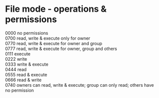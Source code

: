 # File mode - operations & permissions

0000 no permissions  
0700 read, write & execute only for owner  
0770 read, write & execute for owner and group  
0777 read, write & execute for owner, group and others  
0111 execute  
0222 write  
0333 write & execute  
0444 read  
0555 read & execute  
0666 read & write  
0740 owners can read, write & execute; group can only read; others have no permission
